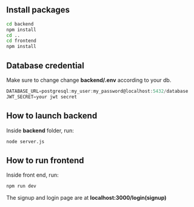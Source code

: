 ## Install packages
```bash
cd backend
npm install
cd ..
cd frontend
npm install
```

## Database credential
Make sure to change change **backend/.env** according to your db.

```javascript
DATABASE_URL=postgresql:my_user:my_password@localhost:5432/database
JWT_SECRET=your jwt secret

```

## How to launch backend
Inside **backend** folder, run:
```bash
node server.js
```

## How to run frontend
Inside front end, run:
```bash
npm run dev
```

The signup and login page are at **localhost:3000/login(signup)**